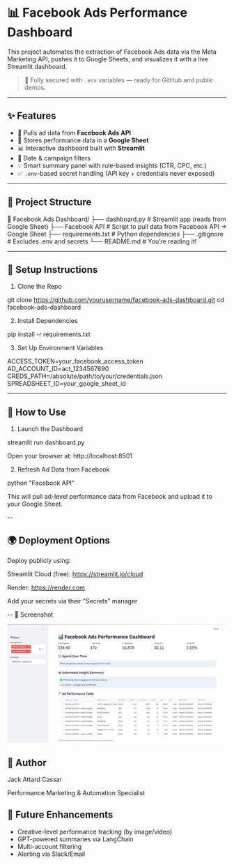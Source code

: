 # 📊 Facebook Ads Performance Dashboard

This project automates the extraction of Facebook Ads data via the Meta Marketing API, pushes it to Google Sheets, and visualizes it with a live Streamlit dashboard.

> 🔐 Fully secured with `.env` variables — ready for GitHub and public demos.

---

## ✨ Features

- 🔁 Pulls ad data from **Facebook Ads API**
- 📄 Stores performance data in a **Google Sheet**
- 📊 Interactive dashboard built with **Streamlit**
- 📅 Date & campaign filters
- 💡 Smart summary panel with rule-based insights (CTR, CPC, etc.)
- ✅ `.env`-based secret handling (API key + credentials never exposed)

---

## 📂 Project Structure

📁 Facebook Ads Dashboard/
├── dashboard.py               # Streamlit app (reads from Google Sheet)
├── Facebook API               # Script to pull data from Facebook API → Google Sheet
├── requirements.txt           # Python dependencies
├── .gitignore                 # Excludes .env and secrets
└── README.md                  # You’re reading it!

---

## 🔧 Setup Instructions

1. Clone the Repo

git clone https://github.com/yourusername/facebook-ads-dashboard.git
cd facebook-ads-dashboard


2. Install Dependencies

pip install -r requirements.txt

3. Set Up Environment Variables

ACCESS_TOKEN=your_facebook_access_token
AD_ACCOUNT_ID=act_1234567890
CREDS_PATH=/absolute/path/to/your/credentials.json
SPREADSHEET_ID=your_google_sheet_id

---
## 🚀 How to Use

1. Launch the Dashboard

streamlit run dashboard.py

Open your browser at: http://localhost:8501

2. Refresh Ad Data from Facebook

python "Facebook API"

This will pull ad-level performance data from Facebook and upload it to your Google Sheet.

--
## 🌍 Deployment Options
Deploy publicly using:

Streamlit Cloud (free): https://streamlit.io/cloud

Render: https://render.com

Add your secrets via their "Secrets" manager

--
📸 Screenshot

![Dashboard Preview](screenshot.png)

## 👤 Author
Jack Attard Cassar

Performance Marketing & Automation Specialist


## 🧠 Future Enhancements
- Creative-level performance tracking (by image/video)
- GPT-powered summaries via LangChain
- Multi-account filtering
- Alerting via Slack/Email
